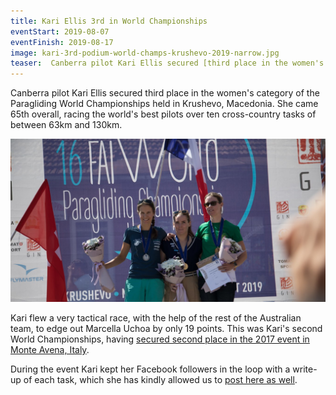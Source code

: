 ```yaml
---
title: Kari Ellis 3rd in World Championships
eventStart: 2019-08-07
eventFinish: 2019-08-17
image: kari-3rd-podium-world-champs-krushevo-2019-narrow.jpg
teaser:  Canberra pilot Kari Ellis secured [third place in the women's category](http://pgworlds2019.mk/live/results) of the Paragliding World Championships held in Krushevo, Macedonia. She came 65th overall, racing the world's best pilots over ten cross-country tasks of between 63km and 130km.
---
```

Canberra pilot Kari Ellis secured third place in the women's category of the Paragliding World Championships held in Krushevo, Macedonia. She came 65th overall, racing the world's best pilots over ten cross-country tasks of between 63km and 130km.

![Left to right: Yael Margelisch from Switzerland, Meryl Delferriere from France, and Kari Ellis from Australia](/images/kari-3rd-podium-world-champs-krushevo-2019-narrow.jpg)

Kari flew a very tactical race, with the help of the rest of the Australian team, to edge out Marcella Uchoa by only 19 points.
This was Kari's second World Championships, having [secured second place in the 2017 event in Monte Avena, Italy](https://airtribune.com/worlds2017/results/task2702/comp/women).

During the event Kari kept her Facebook followers in the loop with a write-up of each task, which she has kindly allowed us to [post here as well](/stories/kari-worlds-2019).

